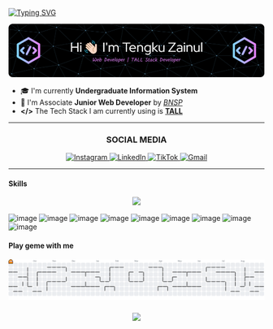 [![Typing SVG](https://readme-typing-svg.demolab.com?font=montserrat&weight=600&size=24&letterSpacing=1px&pause=1000&color=F7F7F7&width=435&lines=Hello+World!+I'm+Tengku+Zainul)](https://git.io/typing-svg)

![Tengku Zainul](img/github-header-image.png)

- 🎓 I'm currently **Undergraduate Information System**
- 🏅 I'm Associate **Junior Web Developer** by [_BNSP_](https://drive.google.com/file/d/1PW3DAM6kb_gNTIj6ifjzH39ttv2XhWwg/view?usp=sharing)
- **</>** The Tech Stack I am currently using is [**TALL**](https://tallstack.dev/)

---

**<h3 align="center">SOCIAL MEDIA</h3>**

<div align="center">
          <a href="https://www.instagram.com/tengkumz_">
                                                            <img src="https://img.shields.io/badge/Instagram-E4405F?style=for-the-badge&logo=instagram&logoColor=white" alt="Instagram" />
                                </a>
                                <a href="https://www.linkedin.com/in/tengkuzainull">
                                                            <img src="https://img.shields.io/badge/LinkedIn-0077B5?style=for-the-badge&logo=linkedin&logoColor=white" alt="LinkedIn" />
                                </a>
                                <a href="https://www.tiktok.com/@bewokzcode__">
                                                            <img src="https://img.shields.io/badge/TikTok-000000?style=for-the-badge&logo=tiktok&logoColor=white" alt="TikTok" />
                                </a>
                                <a href="mailto:tengkuzainula04@gmail.com">
                                                            <img src="https://img.shields.io/badge/Gmail-D14836?style=for-the-badge&logo=gmail&logoColor=white" alt="Gmail" />
                                </a>

</div>

---

#### Skills

<p align="center">
  <a href="https://go-skill-icons.vercel.app/">
    <img
      src="https://go-skill-icons.vercel.app/api/icons?i=tailwind,alpinejs,laravel,livewire&theme=light"
    />
  </a>
</p>

![image](https://img.shields.io/badge/HTML5-E34F26?style=for-the-badge&logo=html5&logoColor=white) ![image](https://img.shields.io/badge/CSS3-1572B6?style=for-the-badge&logo=css3&logoColor=white) ![image](https://img.shields.io/badge/JavaScript-323330?style=for-the-badge&logo=javascript&logoColor=F7DF1E) ![image](https://img.shields.io/badge/PHP-777BB4?style=for-the-badge&logo=php&logoColor=white) ![image](https://img.shields.io/badge/GIT-E44C30?style=for-the-badge&logo=git&logoColor=white) ![image](https://img.shields.io/badge/MariaDB-003545?style=for-the-badge&logo=mariadb&logoColor=white) ![image](https://img.shields.io/badge/MySQL-005C84?style=for-the-badge&logo=mysql&logoColor=white) ![image](https://img.shields.io/badge/Supabase-181818?style=for-the-badge&logo=supabase&logoColor=white) ![image](https://img.shields.io/badge/React-20232A?style=for-the-badge&logo=react&logoColor=61DAFB)

#### Play geme with me

<picture>
  <source media="(prefers-color-scheme: dark)" srcset="https://raw.githubusercontent.com/tengkuzainul/tengkuzainul/output/pacman-contribution-graph-dark.svg">
  <source media="(prefers-color-scheme: light)" srcset="https://raw.githubusercontent.com/tengkuzainul/tengkuzainul/output/pacman-contribution-graph.svg">
  <img alt="pacman contribution graph" src="https://raw.githubusercontent.com/tengkuzainul/tengkuzainul/output/pacman-contribution-graph.svg">
</picture>

###

<div align="center">
  <img src="https://visitor-badge.laobi.icu/badge?page_id=tengkuzainul.tengkuzainul&left_text=Terimkasih!%20Kepada%20Pengujung"  />
</div>
